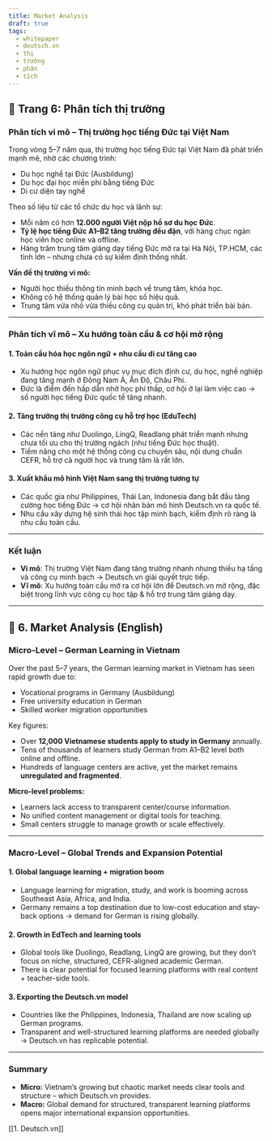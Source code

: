 ```yaml
---
title: Market Analysis
draft: true
tags:
  - whitepaper
  - deutsch.vn
  - thị
  - trường
  - phân
  - tích
---
```


## 📄 Trang 6: Phân tích thị trường

### Phân tích vi mô – Thị trường học tiếng Đức tại Việt Nam

Trong vòng 5–7 năm qua, thị trường học tiếng Đức tại Việt Nam đã phát triển mạnh mẽ, nhờ các chương trình:
- Du học nghề tại Đức (Ausbildung)
- Du học đại học miễn phí bằng tiếng Đức
- Di cư diện tay nghề

Theo số liệu từ các tổ chức du học và lãnh sự:
- Mỗi năm có hơn **12.000 người Việt nộp hồ sơ du học Đức**.
- **Tỷ lệ học tiếng Đức A1–B2 tăng trưởng đều đặn**, với hàng chục ngàn học viên học online và offline.
- Hàng trăm trung tâm giảng dạy tiếng Đức mở ra tại Hà Nội, TP.HCM, các tỉnh lớn – nhưng chưa có sự kiểm định thống nhất.

**Vấn đề thị trường vi mô:**
- Người học thiếu thông tin minh bạch về trung tâm, khóa học.
- Không có hệ thống quản lý bài học số hiệu quả.
- Trung tâm vừa nhỏ vừa thiếu công cụ quản trị, khó phát triển bài bản.

---

### Phân tích vĩ mô – Xu hướng toàn cầu & cơ hội mở rộng

#### 1. **Toàn cầu hóa học ngôn ngữ + nhu cầu di cư tăng cao**

- Xu hướng học ngôn ngữ phục vụ mục đích định cư, du học, nghề nghiệp đang tăng mạnh ở Đông Nam Á, Ấn Độ, Châu Phi.
- Đức là điểm đến hấp dẫn nhờ học phí thấp, cơ hội ở lại làm việc cao → số người học tiếng Đức quốc tế tăng nhanh.

#### 2. **Tăng trưởng thị trường công cụ hỗ trợ học (EduTech)**

- Các nền tảng như Duolingo, LingQ, Readlang phát triển mạnh nhưng chưa tối ưu cho thị trường ngách (như tiếng Đức học thuật).
- Tiềm năng cho một hệ thống công cụ chuyên sâu, nội dung chuẩn CEFR, hỗ trợ cả người học và trung tâm là rất lớn.

#### 3. **Xuất khẩu mô hình Việt Nam sang thị trường tương tự**

- Các quốc gia như Philippines, Thái Lan, Indonesia đang bắt đầu tăng cường học tiếng Đức → cơ hội nhân bản mô hình Deutsch.vn ra quốc tế.
- Nhu cầu xây dựng hệ sinh thái học tập minh bạch, kiểm định rõ ràng là nhu cầu toàn cầu.

---

### Kết luận

- **Vi mô**: Thị trường Việt Nam đang tăng trưởng nhanh nhưng thiếu hạ tầng và công cụ minh bạch → Deutsch.vn giải quyết trực tiếp.
- **Vĩ mô**: Xu hướng toàn cầu mở ra cơ hội lớn để Deutsch.vn mở rộng, đặc biệt trong lĩnh vực công cụ học tập & hỗ trợ trung tâm giảng dạy.

---

## 📄 6. Market Analysis (English)

### Micro-Level – German Learning in Vietnam

Over the past 5–7 years, the German learning market in Vietnam has seen rapid growth due to:
- Vocational programs in Germany (Ausbildung)
- Free university education in German
- Skilled worker migration opportunities

Key figures:
- Over **12,000 Vietnamese students apply to study in Germany** annually.
- Tens of thousands of learners study German from A1–B2 level both online and offline.
- Hundreds of language centers are active, yet the market remains **unregulated and fragmented**.

**Micro-level problems:**
- Learners lack access to transparent center/course information.
- No unified content management or digital tools for teaching.
- Small centers struggle to manage growth or scale effectively.

---

### Macro-Level – Global Trends and Expansion Potential

#### 1. **Global language learning + migration boom**

- Language learning for migration, study, and work is booming across Southeast Asia, Africa, and India.
- Germany remains a top destination due to low-cost education and stay-back options → demand for German is rising globally.

#### 2. **Growth in EdTech and learning tools**

- Global tools like Duolingo, Readlang, LingQ are growing, but they don’t focus on niche, structured, CEFR-aligned academic German.
- There is clear potential for focused learning platforms with real content + teacher-side tools.

#### 3. **Exporting the Deutsch.vn model**

- Countries like the Philippines, Indonesia, Thailand are now scaling up German programs.
- Transparent and well-structured learning platforms are needed globally → Deutsch.vn has replicable potential.

---

### Summary

- **Micro:** Vietnam’s growing but chaotic market needs clear tools and structure – which Deutsch.vn provides.
- **Macro:** Global demand for structured, transparent learning platforms opens major international expansion opportunities.

[[1. Deutsch.vn]]